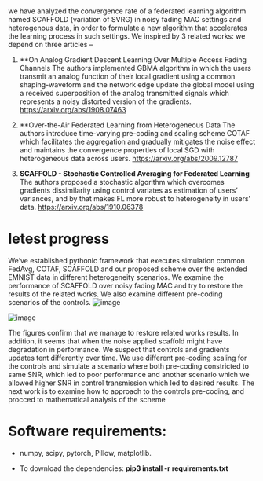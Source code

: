 # 

we have analyzed the convergence rate of a federated learning algorithm named SCAFFOLD (variation of SVRG) in noisy fading MAC settings and heterogenous data, in order to formulate a new algorithm that accelerates the learning process in such settings.  We inspired by 3 related works:
we depend on three articles –

1.	**On Analog Gradient Descent Learning Over Multiple Access Fading Channels
The authors implemented GBMA algorithm in which the users transmit an analog function of their local gradient using a common shaping-waveform and the network edge update the global model using a received superposition of the analog transmitted signals which represents a noisy distorted version of the gradients.
https://arxiv.org/abs/1908.07463

2.	**Over-the-Air Federated Learning from Heterogeneous Data
The authors introduce time-varying pre-coding and scaling scheme COTAF which facilitates the aggregation and gradually mitigates the noise effect and maintains the convergence properties of local SGD with heterogeneous data across users.
https://arxiv.org/abs/2009.12787

3.	**SCAFFOLD - Stochastic Controlled Averaging for Federated Learning**
The authors proposed a stochastic algorithm which overcomes gradients dissimilarity using control variates as estimation of users’ variances, and by that makes FL more robust to heterogeneity in users’ data.
https://arxiv.org/abs/1910.06378

# letest progress 
We’ve established pythonic framework that executes simulation common FedAvg, COTAF, SCAFFOLD and our proposed scheme over the extended EMNIST data in different heterogeneity scenarios. We examine the performance of SCAFFOLD over noisy fading MAC and try to restore the results of the related works. We also examine different pre-coding scenarios of the controls.
![image](https://user-images.githubusercontent.com/72392859/111066697-10cb8b80-84c9-11eb-9e16-08eabd800db7.png)

![image](https://user-images.githubusercontent.com/72392859/111066712-22149800-84c9-11eb-9360-475919549a34.png)


The figures confirm that we manage to restore related works results. In addition, it seems that when the noise applied scaffold might have degradation in performance. We suspect that controls and gradients updates tent differently over time. We use different pre-coding scaling for the controls and simulate a scenario where both pre-coding constricted to same SNR, which led to poor performance and another scenario which we allowed higher SNR in control transmission which led to desired results.
The next work is to examine how to approach to the controls pre-coding, and procced to mathematical analysis of the scheme


# Software requirements:
- numpy, scipy, pytorch, Pillow, matplotlib.

- To download the dependencies: **pip3 install -r requirements.txt**


